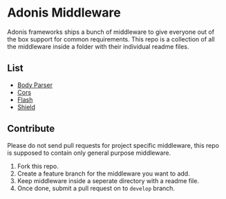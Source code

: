 # Adonis Middleware

Adonis frameworks ships a bunch of middleware to give everyone out of the box support for common requirements. This repo is a collection of all the middleware
inside a folder with their individual readme files.

## List

- [Body Parser](bodyParser)
- [Cors](Cors)
- [Flash](Flash)
- [Shield](Shield)

## Contribute

Please do not send pull requests for project specific middleware, this repo is supposed to contain only general purpose middleware.

1. Fork this repo.
2. Create a feature branch for the middleware you want to add.
3. Keep middleware inside a seperate directory with a readme file.
4. Once done, submit a pull request on to `develop` branch.